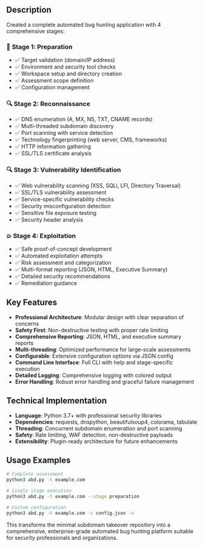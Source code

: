 ## Description

Created a complete automated bug hunting application with 4 comprehensive stages:

### 🔧 **Stage 1: Preparation**
- ✅ Target validation (domain/IP address)
- ✅ Environment and security tool checks
- ✅ Workspace setup and directory creation  
- ✅ Assessment scope definition
- ✅ Configuration management

### 🔍 **Stage 2: Reconnaissance**
- ✅ DNS enumeration (A, MX, NS, TXT, CNAME records)
- ✅ Multi-threaded subdomain discovery
- ✅ Port scanning with service detection
- ✅ Technology fingerprinting (web server, CMS, frameworks)
- ✅ HTTP information gathering
- ✅ SSL/TLS certificate analysis

### 🔍 **Stage 3: Vulnerability Identification**
- ✅ Web vulnerability scanning (XSS, SQLi, LFI, Directory Traversal)
- ✅ SSL/TLS vulnerability assessment
- ✅ Service-specific vulnerability checks
- ✅ Security misconfiguration detection
- ✅ Sensitive file exposure testing
- ✅ Security header analysis

### 💥 **Stage 4: Exploitation**
- ✅ Safe proof-of-concept development
- ✅ Automated exploitation attempts
- ✅ Risk assessment and categorization
- ✅ Multi-format reporting (JSON, HTML, Executive Summary)
- ✅ Detailed security recommendations
- ✅ Remediation guidance

## Key Features

- **Professional Architecture**: Modular design with clear separation of concerns
- **Safety First**: Non-destructive testing with proper rate limiting
- **Comprehensive Reporting**: JSON, HTML, and executive summary reports
- **Multi-threading**: Optimized performance for large-scale assessments
- **Configurable**: Extensive configuration options via JSON config
- **Command Line Interface**: Full CLI with help and stage-specific execution
- **Detailed Logging**: Comprehensive logging with colored output
- **Error Handling**: Robust error handling and graceful failure management

## Technical Implementation

- **Language**: Python 3.7+ with professional security libraries
- **Dependencies**: requests, dnspython, beautifulsoup4, colorama, tabulate
- **Threading**: Concurrent subdomain enumeration and port scanning  
- **Safety**: Rate limiting, WAF detection, non-destructive payloads
- **Extensibility**: Plugin-ready architecture for future enhancements

## Usage Examples

```bash
# Complete assessment
python3 abd.py -t example.com

# Single stage execution
python3 abd.py -t example.com --stage preparation

# Custom configuration
python3 abd.py -t example.com -c config.json -v
```

This transforms the minimal subdomain takeover repository into a comprehensive, enterprise-grade automated bug hunting platform suitable for security professionals and organizations.